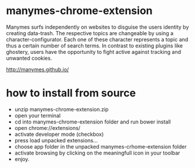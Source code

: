 manymes-chrome-extension
========================

Manymes surfs independently on websites to disguise the users identity by creating data-trash.
The respective topics are changeable by using a character-configurator.
Each one of these character represents a topic and thus a certain number of search terms.
In contrast to existing plugins like ghostery, users have the opportunity to fight active against tracking and unwanted cookies.

http://manymes.github.io/

how to install from source
========================

* unzip manymes-chrome-extension.zip
* open your terminal
* cd into manymes-chrome-extension folder and run bower install
* open chrome://extensions/
* activate developer mode (checkbox)
* press load unpacked extensions...
* choose app folder in the unpacked manymes-crhome-extension folder
* activate browsing by clicking on the meaningfull icon in your toolbar
* enjoy.


